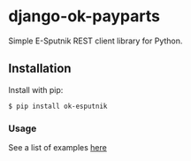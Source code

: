 # django-ok-payparts

Simple E-Sputnik REST client library for Python.

## Installation

Install with pip:

```shell
$ pip install ok-esputnik
```

### Usage

See a list of examples [here](https://github.com/LowerDeez/ok-esputnik/blob/master/esputnik/examples/cases.py)